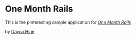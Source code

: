 # One Month Rails

This is the pinteresting sample application for
[*One Month Rails*](http://onemonthrails.com)

by [Dayna Hine](http:daynamhine.com)
